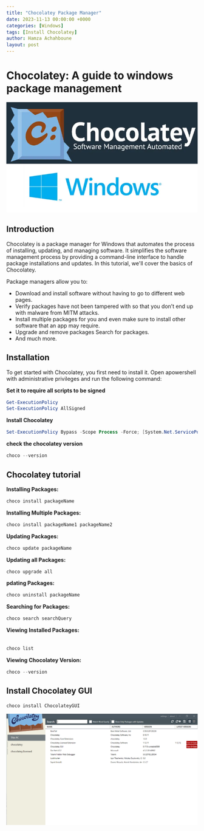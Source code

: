 ```yaml
---
title: "Chocolatey Package Manager"
date: 2023-11-13 00:00:00 +0000
categories: [Windows]
tags: [Install Chocolatey]    
author: Hamza Achahboune
layout: post
---
```

# Chocolatey: A guide to windows package management
![img-description](/assets/img/Blog/choco.png)
## Introduction

Chocolatey is a package manager for Windows that automates the process of installing, updating, and managing software. It simplifies the software management process by providing a command-line interface to handle package installations and updates. In this tutorial, we'll cover the basics of Chocolatey.

Package managers allow you to:

* Download and install software without having to go to different web pages.
* Verify packages have not been tampered with so that you don’t end up with malware from MITM attacks.
* Install multiple packages for you and even make sure to install other software that an app may require.
* Upgrade and remove packages
Search for packages.
* And much more.

## Installation

To get started with Chocolatey, you first need to install it. 
Open apowershell with administrative privileges and run the following command:

**Set it to require all scripts to be signed**

```powershell
Get-ExecutionPolicy
Set-ExecutionPolicy AllSigned
```
**Install Chocolatey**

```powershell
Set-ExecutionPolicy Bypass -Scope Process -Force; [System.Net.ServicePointManager]::SecurityProtocol = [System.Net.ServicePointManager]::SecurityProtocol -bor 3072; iex ((New-Object System.Net.WebClient).DownloadString('https://chocolatey.org/install.ps1'))

```

**check the chocolatey version**

```powershell
choco --version
```

## Chocolatey tutorial

**Installing Packages:**

```powershell
choco install packageName
```

**Installing Multiple Packages:**

```powershell
choco install packageName1 packageName2
```

**Updating Packages:**
```powershell
choco update packageName
```

**Updating all Packages:**
```powershell
choco upgrade all
```

**pdating Packages:**
```powershell
choco uninstall packageName
```

**Searching for Packages:**
```powershell
choco search searchQuery
```
**Viewing Installed Packages:**
```powershell

choco list 
```
**Viewing Chocolatey Version:**
```powershell
choco --version
```

## Install Chocolatey GUI

```powershell
choco install ChocolateyGUI
```
![img-description](/assets/img/Blog/choco_gui.png)
